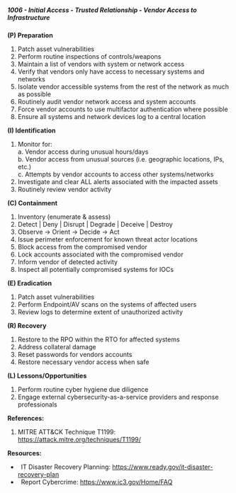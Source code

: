 ##### **1006 - Initial Access - Trusted Relationship - Vendor Access to Infrastructure**

**(P) Preparation**

1.  Patch asset vulnerabilities
2.  Perform routine inspections of controls/weapons
3.  Maintain a list of vendors with system or network access
4.  Verify that vendors only have access to necessary systems and networks
5.  Isolate vendor accessible systems from the rest of the network as much as possible
6.  Routinely audit vendor network access and system accounts
7.  Force vendor accounts to use multifactor authentication where possible
8.  Ensure all systems and network devices log to a central location

**(I) Identification**

1.  Monitor for:  
    a. Vendor access during unusual hours/days  
    b. Vendor access from unusual sources (i.e. geographic locations, IPs, etc.)  
    c. Attempts by vendor accounts to access other systems/networks
2.  Investigate and clear ALL alerts associated with the impacted assets
3.  Routinely review vendor activity

**(C) Containment**

1.  Inventory (enumerate & assess)
2.  Detect | Deny | Disrupt | Degrade | Deceive | Destroy
3.  Observe -> Orient -> Decide -> Act
4.  Issue perimeter enforcement for known threat actor locations
5.  Block access from the compromised vendor
6.  Lock accounts associated with the compromised vendor
7.  Inform vendor of detected activity
8.  Inspect all potentially compromised systems for IOCs

**(E) Eradication**

1.  Patch asset vulnerabilities
2.  Perform Endpoint/AV scans on the systems of affected users
3.  Review logs to determine extent of unauthorized activity

**(R) Recovery**

1.  Restore to the RPO within the RTO for affected systems
2.  Address collateral damage
3.  Reset passwords for vendors accounts
4.  Restore necessary vendor access when safe

**(L) Lessons/Opportunities**

1.  Perform routine cyber hygiene due diligence
2.  Engage external cybersecurity-as-a-service providers and response professionals

**References:**

1.  MITRE ATT&CK Technique T1199: https://attack.mitre.org/techniques/T1199/

**Resources:**


*    IT Disaster Recovery Planning: https://www.ready.gov/it-disaster-recovery-plan
*    Report Cybercrime: https://www.ic3.gov/Home/FAQ


  

